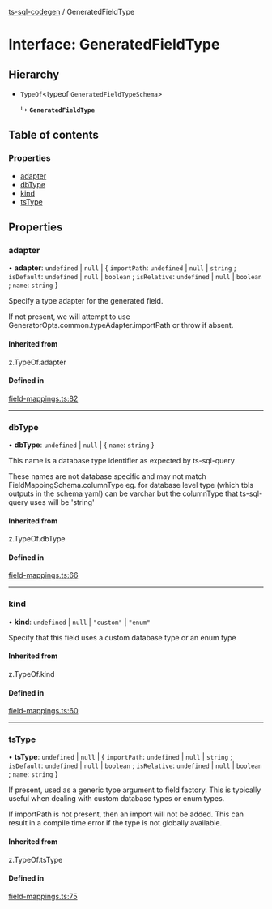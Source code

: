 [ts-sql-codegen](../README.md) / GeneratedFieldType

# Interface: GeneratedFieldType

## Hierarchy

- `TypeOf`<typeof `GeneratedFieldTypeSchema`\>

  ↳ **`GeneratedFieldType`**

## Table of contents

### Properties

- [adapter](GeneratedFieldType.md#adapter)
- [dbType](GeneratedFieldType.md#dbtype)
- [kind](GeneratedFieldType.md#kind)
- [tsType](GeneratedFieldType.md#tstype)

## Properties

### adapter

• **adapter**: `undefined` \| ``null`` \| { `importPath`: `undefined` \| ``null`` \| `string` ; `isDefault`: `undefined` \| ``null`` \| `boolean` ; `isRelative`: `undefined` \| ``null`` \| `boolean` ; `name`: `string`  }

Specify a type adapter for the generated field.

If not present, we will attempt to use GeneratorOpts.common.typeAdapter.importPath or throw if absent.

#### Inherited from

z.TypeOf.adapter

#### Defined in

[field-mappings.ts:82](https://github.com/lorefnon/ts-sql-codegen/blob/f74fdb7/src/field-mappings.ts#L82)

___

### dbType

• **dbType**: `undefined` \| ``null`` \| { `name`: `string`  }

This name is a database type identifier as expected by ts-sql-query

These names are not database specific and may not match FieldMappingSchema.columnType eg. for database level type (which tbls outputs in the schema yaml) can be varchar but the columnType that ts-sql-query uses will be 'string'

#### Inherited from

z.TypeOf.dbType

#### Defined in

[field-mappings.ts:66](https://github.com/lorefnon/ts-sql-codegen/blob/f74fdb7/src/field-mappings.ts#L66)

___

### kind

• **kind**: `undefined` \| ``null`` \| ``"custom"`` \| ``"enum"``

Specify that this field uses a custom database type or an enum type

#### Inherited from

z.TypeOf.kind

#### Defined in

[field-mappings.ts:60](https://github.com/lorefnon/ts-sql-codegen/blob/f74fdb7/src/field-mappings.ts#L60)

___

### tsType

• **tsType**: `undefined` \| ``null`` \| { `importPath`: `undefined` \| ``null`` \| `string` ; `isDefault`: `undefined` \| ``null`` \| `boolean` ; `isRelative`: `undefined` \| ``null`` \| `boolean` ; `name`: `string`  }

If present, used as a generic type argument to field factory. This is typically useful when
dealing with custom database types or enum types.

If importPath is not present, then an import will not be added. This can result in a compile time error
if the type is not globally available.

#### Inherited from

z.TypeOf.tsType

#### Defined in

[field-mappings.ts:75](https://github.com/lorefnon/ts-sql-codegen/blob/f74fdb7/src/field-mappings.ts#L75)

